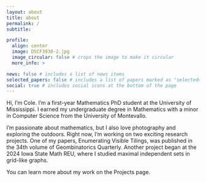 ```yaml
---
layout: about
title: about
permalink: /
subtitle: 

profile:
  align: center
  image: DSCF3930-2.jpg
  image_circular: false # crops the image to make it circular
  more_info: >

news: false # includes a list of news items
selected_papers: false # includes a list of papers marked as "selected={true}"
social: true # includes social icons at the bottom of the page
---
```


Hi, I’m Cole. I’m a first-year Mathematics PhD student at the University of Mississippi. I earned my undergraduate degree in Mathematics with a minor in Computer Science from the University of Montevallo.

I’m passionate about mathematics, but I also love photography and exploring the outdoors. Right now, I’m working on two exciting research projects. One of my papers, Enumerating Visible Tilings, was published in the 34th volume of Geombinatorics Quarterly. Another project began at the 2024 Iowa State Math REU, where I studied maximal independent sets in grid-like graphs.

You can learn more about my work on the Projects page.
